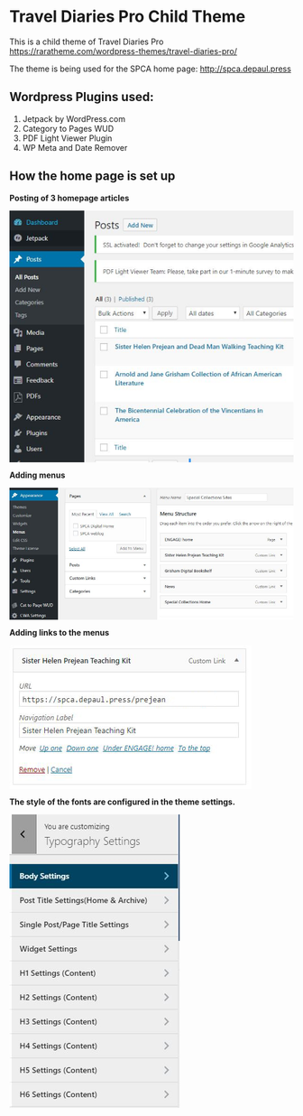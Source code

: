 # Travel Diaries Pro Child Theme
This is a child theme of Travel Diaries Pro https://raratheme.com/wordpress-themes/travel-diaries-pro/

The theme is being used for the SPCA home page: http://spca.depaul.press


## Wordpress Plugins used:
1. Jetpack by WordPress.com
2. Category to Pages WUD
3. PDF Light Viewer Plugin
4. WP Meta and Date Remover


## How the home page is set up

**Posting of 3 homepage articles**

<img align="center" src="screenshots/create-post.JPG">




**Adding menus**

<img align="center" src="screenshots/adding-menus.JPG">




**Adding links to the menus**


<img align="center" src="screenshots/adding-link-to-menus.JPG">




**The style of the fonts are configured in the theme settings.**


<img align="left" src="screenshots/typography-settings.JPG">
